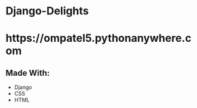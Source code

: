 # Django-Delights

<h1>https://ompatel5.pythonanywhere.com</h1>

## Made With: 
<ul>
  <li>Django</li>
  <li>CSS</li>
  <li>HTML</li>
</ul>

